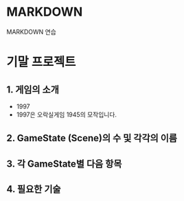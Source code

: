 # MARKDOWN
MARKDOWN 연습

# 기말 프로젝트
## 1. 게임의 소개
+ 1997
+ 1997은 오락실게임 1945의 모작입니다.

## 2. GameState (Scene)의 수 및 각각의 이름
## 3. 각 GameState별 다음 항목
## 4. 필요한 기술
